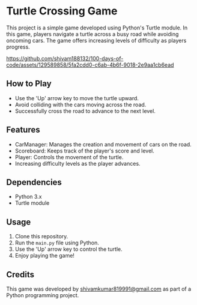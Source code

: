 # Turtle Crossing Game

This project is a simple game developed using Python's Turtle module. In this game, players navigate a turtle across a busy road while avoiding oncoming cars. The game offers increasing levels of difficulty as players progress.



https://github.com/shivam188132/100-days-of-code/assets/129589858/5fa2cdd0-c6ab-4b6f-9018-2e9aa1cb6ead


## How to Play

- Use the 'Up' arrow key to move the turtle upward.
- Avoid colliding with the cars moving across the road.
- Successfully cross the road to advance to the next level.

## Features

- CarManager: Manages the creation and movement of cars on the road.
- Scoreboard: Keeps track of the player's score and level.
- Player: Controls the movement of the turtle.
- Increasing difficulty levels as the player advances.

## Dependencies

- Python 3.x
- Turtle module

## Usage

1. Clone this repository.
2. Run the `main.py` file using Python.
3. Use the 'Up' arrow key to control the turtle.
4. Enjoy playing the game!

## Credits

This game was developed by shivamkumar819991@gmail.com as part of a Python programming project.


